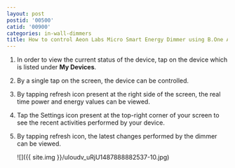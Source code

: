 ```yaml
---
layout: post
postid: '00500'
catid: '00900'
categories: in-wall-dimmers
title: How to control Aeon Labs Micro Smart Energy Dimmer using B.One App
---
```


1. In order to view the current status of the device, tap on the device which is listed under **My Devices**.

2. By a single tap on the screen, the device can be controlled.

3. By tapping refresh icon present at the right side of the screen, the real time power and energy values can be viewed.

4. Tap the Settings icon present at the top-right corner of your screen to see the recent activities performed by your device.

5. By tapping refresh icon, the latest changes performed by the dimmer can be viewed.

    ![]({{ site.img }}/uloudv_uRjU1487888882537-10.jpg)